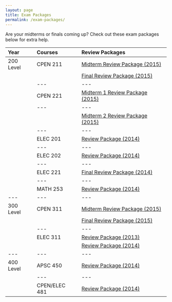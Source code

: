 ```yaml
---
layout: page
title: Exam Packages
permalink: /exam-packages/
---
```


Are your midterms or finals coming up? Check out these exam packages below for extra help.

| **Year** | **Courses** | **Review Packages** |
| :--- | :--- | :--- |
| 200 Level | CPEN 211 | [Midterm Review Package (2015)](https://goo.gl/AVfYBn) |
||| [Final Review Package (2015)](https://goo.gl/o91XJ8) |
|| --- | --- |
|| CPEN 221 | [Midterm 1 Review Package (2015)](https://goo.gl/OQjCjU) |
|| --- | --- |
||| [Midterm 2 Review Package (2015)](https://goo.gl/QA5eeJ) |
|| --- | --- |
|| ELEC 201 | [Review Package (2014)](https://goo.gl/jqvPTu) |
|| --- | --- |
|| ELEC 202 | [Review Package (2014)](https://goo.gl/w3xs8G) |
|| --- | --- |
|| ELEC 221 | [Final Review Package (2014)](https://goo.gl/eEvDWc) |
|| --- | --- |
|| MATH 253 | [Review Package (2014)](https://goo.gl/dzQoA4) |
| --- | --- | --- |
| 300 Level | CPEN 311 | [Midterm Review Package (2015)](https://goo.gl/I3WrBL) |
||| [Final Review Package (2015)](https://goo.gl/DT4LGi) |
|| --- | --- |
|| ELEC 311 | [Review Package (2013)](https://goo.gl/Dsx0wy) |
||| [Review Package (2014)](https://goo.gl/wp7CD0) |
| --- | --- | --- |
| 400 Level | APSC 450 | [Review Package (2014)](https://goo.gl/Qalgc3)
|| --- | --- |
|| CPEN/ELEC 481 | [Review Package (2014)](https://goo.gl/iQLcwB)
